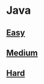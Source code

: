 # Java

## [Easy](https://github.com/lsy-it-1995/Problems/tree/main/LeetCode/Java/easy)

## [Medium](https://github.com/lsy-it-1995/Problems/tree/main/LeetCode/Java/hard)

## [Hard](https://github.com/lsy-it-1995/Problems/tree/main/LeetCode/Java/medium)